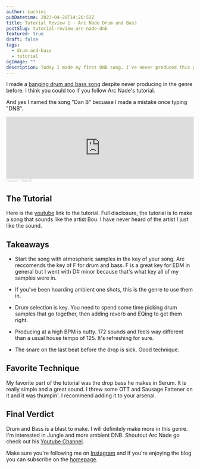 ```yaml
---
author: Luchini
pubDatetime: 2023-04-28T14:20:53Z
title: Tutorial Review 1 - Arc Nade Drum and Bass
postSlug: tutorial-review-arc-nade-dnb
featured: true
draft: false
tags:
  - drum-and-bass
  - tutorial
ogImage: ""
description: Today I made my first DNB song. I've never produced this genre before. Here's 5 things I learned.
---
```

I made a [banging drum and bass song](https://soundcloud.com/theluchini/dan-b?utm_source=clipboard&utm_medium=text&utm_campaign=social_sharing) despite never producing in the genre before. I think you could too if you follow Arc Nade's tutorial.

And yes I named the song "Dan B" becuase I made a mistake once typing "DNB". 

<iframe width="100%" height="166" scrolling="no" frameborder="no" allow="autoplay" src="https://w.soundcloud.com/player/?url=https%3A//api.soundcloud.com/tracks/1502200357&color=%23ff5500&auto_play=false&hide_related=false&show_comments=true&show_user=true&show_reposts=false&show_teaser=true"></iframe><div style="font-size: 10px; color: #cccccc;line-break: anywhere;word-break: normal;overflow: hidden;white-space: nowrap;text-overflow: ellipsis; font-family: Interstate,Lucida Grande,Lucida Sans Unicode,Lucida Sans,Garuda,Verdana,Tahoma,sans-serif;font-weight: 100;"><a href="https://soundcloud.com/theluchini" title="Luchini" target="_blank" style="color: #cccccc; text-decoration: none;">Luchini</a> · <a href="https://soundcloud.com/theluchini/dan-b" title="Dan B" target="_blank" style="color: #cccccc; text-decoration: none;">Dan B</a></div>


## The Tutorial 
Here is the [youtube](https://www.youtube.com/watch?v=6QHSj-5XXvY) link to the tutorial. Full disclosure, the tutorial is to make a song that sounds like the artist Bou. I have never heard of the artist I just like the sound.

## Takeaways
* Start the song with atmospheric samples in the key of your song. Arc reccomends the key of F for drum and bass. F is a great key for EDM in general but I went with D# minor because that's what key all of my samples were in. 

* If you've been hoarding ambient one shots, this is the genre to use them in.

* Drum selection is key. You need to spend some time picking drum samples that go together, then adding reverb and EQing to get them right. 

* Producing at a high BPM is nutty. 172 sounds and feels way different than a usual house tempo of 125. It's refreshing for sure. 

* The snare on the last beat before the drop is sick. Good technique.



## Favorite Technique 

My favorite part of the tutorial was the drop bass he makes in Serum. It is really simple and a great sound. I threw some OTT and Sausage Fattener on it and it was thumpin'. I recommend adding it to your arsenal.

## Final Verdict
Drum and Bass is a blast to make. I will definitely make more in this genre. I'm interested in Jungle and more ambient DNB. Shoutout Arc Nade go check out his [Youtube Channel](https://www.youtube.com/@ArcNade).

Make sure you're following me on [Instagram](https://www.instagram.com/theluchini/) and if you're enjoying the blog you can subscribe on the [homepage](https://theluchini.com/).


